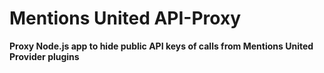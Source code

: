 # Mentions United API-Proxy

**Proxy Node.js app to hide public API keys of calls from Mentions United Provider plugins**
